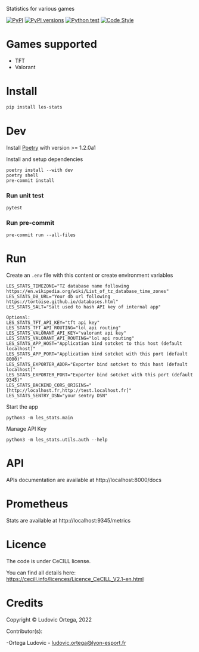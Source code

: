 Statistics for various games

[![PyPI](https://img.shields.io/pypi/v/les-stats.svg)](https://pypi.python.org/pypi/les-stats)
[![PyPI versions](https://img.shields.io/pypi/pyversions/les-stats.svg)](https://pypi.python.org/pypi/les-stats)
[![Python test](https://github.com/lyon-esport/stats/actions/workflows/test.yml/badge.svg)](https://github.com/lyon-esport/stats/actions/workflows/test.yml)
[![Code Style](https://img.shields.io/badge/code%20style-black-000000.svg)](https://github.com/ambv/black)

# Games supported
- TFT
- Valorant

# Install
```bash
pip install les-stats
```

# Dev
Install [Poetry](https://python-poetry.org/docs/master/#installing-with-the-official-installer) with version >= 1.2.0a1

Install and setup dependencies
```
poetry install --with dev
poetry shell
pre-commit install
```

### Run unit test
```
pytest
```

### Run pre-commit
```
pre-commit run --all-files
```

# Run
Create an `.env` file with this content or create environment variables
```
LES_STATS_TIMEZONE="TZ database name following https://en.wikipedia.org/wiki/List_of_tz_database_time_zones"
LES_STATS_DB_URL="Your db url following https://tortoise.github.io/databases.html"
LES_STATS_SALT="Salt used to hash API key of internal app"

Optional:
LES_STATS_TFT_API_KEY="tft api key"
LES_STATS_TFT_API_ROUTING="lol api routing"
LES_STATS_VALORANT_API_KEY="valorant api key"
LES_STATS_VALORANT_API_ROUTING="lol api routing"
LES_STATS_APP_HOST="Application bind sotcket to this host (default localhost)"
LES_STATS_APP_PORT="Application bind sotcket with this port (default 8000)"
LES_STATS_EXPORTER_ADDR="Exporter bind sotcket to this host (default localhost)"
LES_STATS_EXPORTER_PORT="Exporter bind sotcket with this port (default 9345)"
LES_STATS_BACKEND_CORS_ORIGINS="[http://localhost.fr,http://test.localhost.fr]"
LES_STATS_SENTRY_DSN="your sentry DSN"
```

Start the app
```
python3 -m les_stats.main
```

Manage API Key
```
python3 -m les_stats.utils.auth --help
```

# API
APIs documentation are available at http://localhost:8000/docs

# Prometheus
Stats are available at http://localhost:9345/metrics

# Licence

The code is under CeCILL license.

You can find all details here: https://cecill.info/licences/Licence_CeCILL_V2.1-en.html

# Credits

Copyright © Ludovic Ortega, 2022

Contributor(s):

-Ortega Ludovic - ludovic.ortega@lyon-esport.fr
